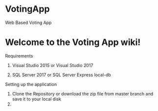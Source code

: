 # VotingApp
Web Based Voting App
# Welcome to the Voting App wiki!

Requirements  

1. Visual Studio 2015 or Visual Studio 2017  

2. SQL Server 2017 or SQL Server Express local-db

Setting up the application 

1. Clone the Repository or download the zip file from master branch and save it to your local disk
2. 
